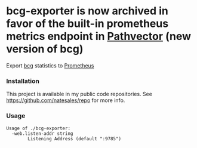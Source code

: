 # bcg-exporter is now archived in favor of the built-in prometheus metrics endpoint in [Pathvector](https://pathvector.io) (new version of bcg)

Export [bcg](https://github.com/natesales/bcg) statistics to [Prometheus](https://prometheus.io)

### Installation
This project is available in my public code repositories. See https://github.com/natesales/repo for more info.

### Usage
```
Usage of ./bcg-exporter:
  -web.listen-addr string
        Listening Address (default ":9785")
```
